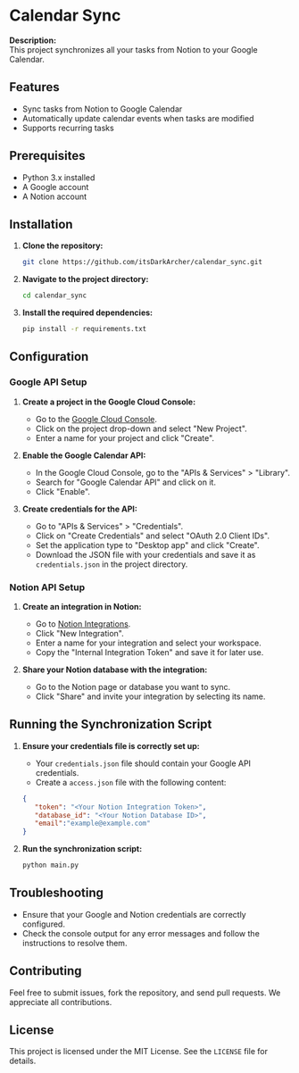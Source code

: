 # Calendar Sync

**Description:**  
This project synchronizes all your tasks from Notion to your Google Calendar.

## Features
- Sync tasks from Notion to Google Calendar
- Automatically update calendar events when tasks are modified
- Supports recurring tasks

## Prerequisites

- Python 3.x installed
- A Google account
- A Notion account

## Installation

1. **Clone the repository:**
    ```sh
    git clone https://github.com/itsDarkArcher/calendar_sync.git
    ```

2. **Navigate to the project directory:**
    ```sh
    cd calendar_sync
    ```

3. **Install the required dependencies:**
    ```sh
    pip install -r requirements.txt
    ```

## Configuration

### Google API Setup

1. **Create a project in the Google Cloud Console:**
   - Go to the [Google Cloud Console](https://console.cloud.google.com/).
   - Click on the project drop-down and select "New Project".
   - Enter a name for your project and click "Create".

2. **Enable the Google Calendar API:**
   - In the Google Cloud Console, go to the "APIs & Services" > "Library".
   - Search for "Google Calendar API" and click on it.
   - Click "Enable".

3. **Create credentials for the API:**
   - Go to "APIs & Services" > "Credentials".
   - Click on "Create Credentials" and select "OAuth 2.0 Client IDs".
   - Set the application type to "Desktop app" and click "Create".
   - Download the JSON file with your credentials and save it as `credentials.json` in the project directory.

### Notion API Setup

1. **Create an integration in Notion:**
   - Go to [Notion Integrations](https://www.notion.so/my-integrations).
   - Click "New Integration".
   - Enter a name for your integration and select your workspace.
   - Copy the "Internal Integration Token" and save it for later use.

2. **Share your Notion database with the integration:**
   - Go to the Notion page or database you want to sync.
   - Click "Share" and invite your integration by selecting its name.

## Running the Synchronization Script

1. **Ensure your credentials file is correctly set up:**
   - Your `credentials.json` file should contain your Google API credentials.
   - Create a `access.json` file with the following content:
   ```json
   {
      "token": "<Your Notion Integration Token>",
      "database_id": "<Your Notion Database ID>",
      "email":"example@example.com"
   }
   ```

2. **Run the synchronization script:**
    ```sh
    python main.py
    ```

## Troubleshooting
- Ensure that your Google and Notion credentials are correctly configured.
- Check the console output for any error messages and follow the instructions to resolve them.

## Contributing
Feel free to submit issues, fork the repository, and send pull requests. We appreciate all contributions.

## License
This project is licensed under the MIT License. See the `LICENSE` file for details.
